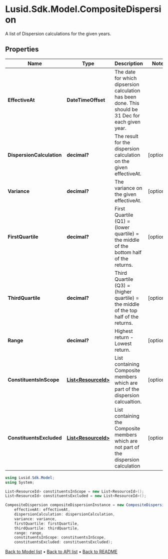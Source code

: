 # Lusid.Sdk.Model.CompositeDispersion
A list of Dispersion calculations for the given years.

## Properties

Name | Type | Description | Notes
------------ | ------------- | ------------- | -------------
**EffectiveAt** | **DateTimeOffset** | The date for which dipsersion calculation has been done. This should be 31 Dec for each given year. | 
**DispersionCalculation** | **decimal?** | The result for the dispersion calculation on the given effectiveAt. | [optional] 
**Variance** | **decimal?** | The variance on the given effectiveAt. | [optional] 
**FirstQuartile** | **decimal?** | First Quartile (Q1) &#x3D;  (lower quartile) &#x3D; the middle of the bottom half of the returns. | [optional] 
**ThirdQuartile** | **decimal?** | Third Quartile (Q3) &#x3D;  (higher quartile) &#x3D; the middle of the top half of the returns. | [optional] 
**Range** | **decimal?** | Highest return - Lowest return. | [optional] 
**ConstituentsInScope** | [**List&lt;ResourceId&gt;**](ResourceId.md) | List containing Composite members which are part of the dispersion calcualtion. | [optional] 
**ConstituentsExcluded** | [**List&lt;ResourceId&gt;**](ResourceId.md) | List containing the Composite members which are not part of the dispersion calculation | [optional] 

```csharp
using Lusid.Sdk.Model;
using System;

List<ResourceId> constituentsInScope = new List<ResourceId>();
List<ResourceId> constituentsExcluded = new List<ResourceId>();

CompositeDispersion compositeDispersionInstance = new CompositeDispersion(
    effectiveAt: effectiveAt,
    dispersionCalculation: dispersionCalculation,
    variance: variance,
    firstQuartile: firstQuartile,
    thirdQuartile: thirdQuartile,
    range: range,
    constituentsInScope: constituentsInScope,
    constituentsExcluded: constituentsExcluded);
```

[Back to Model list](../README.md#documentation-for-models) &#8226; [Back to API list](../README.md#documentation-for-api-endpoints) &#8226; [Back to README](../README.md)
